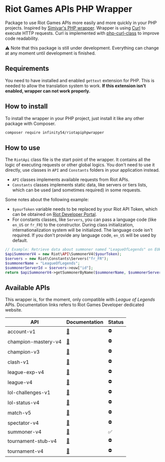 # Riot Games APIs PHP Wrapper

Package to use Riot Games APIs more easily and more quickly in your PHP projects. Inspired by [Simivar's PHP wrapper](https://github.com/simivar/riot-php). Wrapper is using [Curl]() to execute HTTP requests. Curl is implemented with [php-curl-class](https://github.com/php-curl-class/php-curl-class) to improve code readability.

⚠ Note that this package is still under development. Everything can change at any moment until development is finished.

## Requirements

You need to have installed and enabled `gettext` extension for PHP. This is needed to allow the translation system to work. **If this extension isn't enabled, wrapper can not work properly.**

## How to install

To install the wrapper in your PHP project, just install it like any other package with Composer.

```bash
composer require infinity54/riotapiphpwrapper
```

## How to use

The `RiotApi` class file is the start point of the wrapper. It contains all the logic of executing requests or other global logics. You don't need to use it directly, use classes in `API` and `Constants` folders in your application instead.
* `API` classes implements available requests from Riot APIs.
* `Constants` classes implements static data, like servers or tiers lists, which can be used (and sometimes required) in some requests.

Some notes about the following example:
* `$yourToken` variable needs to be replaced by your Riot API Token, which can be obtained on [Riot Developer Portal](https://developer.riotgames.com).
* For constants classes, like `Servers`, you can pass a language code (like `en_US` or `fr_FR`) to the constructor. During class initialization, internationalization system will be initialized. The language code isn't required. If you don't provide any language code, `en_US` will be used by default.

```php
// Example: Retrieve data about summoner named "LeagueOfLegends" on EUW server.
$apiSummonerV4 = new Riot\API\SummonerV4($yourToken);
$servers = new Riot\Constants\Servers("fr_FR");
$summonerName = "LeagueOfLegends";
$summonerServerId = $servers->euw["id"];
return $apiSummonerV4->getSummonerByName($summonerName, $summonerServerId);
```

## Available APIs

This wrapper is, for the moment, only compatible with _League of Legends_ APIs. Documentation links refers to Riot Games Developer dedicated website.

| API                 | Documentation                                                  | Status |
|---------------------|----------------------------------------------------------------|--------|
| account-v1          | [🔗](https://developer.riotgames.com/apis#account-v1)          | ⛔      |
| champion-mastery-v4 | [🔗](https://developer.riotgames.com/apis#champion-mastery-v4) | ⛔      |
| champion-v3         | [🔗](https://developer.riotgames.com/apis#champion-v3)         | ⛔      |
| clash-v1            | [🔗](https://developer.riotgames.com/apis#clash-v1)            | ⛔      |
| league-exp-v4       | [🔗](https://developer.riotgames.com/apis#league-exp-v4)       | ⛔      |
| league-v4           | [🔗](https://developer.riotgames.com/apis#league-v4)           | ⛔      |
| lol-challenges-v1   | [🔗](https://developer.riotgames.com/apis#lol-challenges-v1)   | ⛔      |
| lol-status-v4       | [🔗](https://developer.riotgames.com/apis#lol-status-v4)       | ⛔      |
| match-v5            | [🔗](https://developer.riotgames.com/apis#match-v5)            | ⛔      |
| spectator-v4        | [🔗](https://developer.riotgames.com/apis#spectator-v4)        | ⛔      |
| summoner-v4         | [🔗](https://developer.riotgames.com/apis#summoner-v4)         | ✅      |
| tournament-stub-v4  | [🔗](https://developer.riotgames.com/apis#tournament-stub-v4)  | ⛔      |
| tournament-v4       | [🔗](https://developer.riotgames.com/apis#tournament-v4)       | ⛔      |
